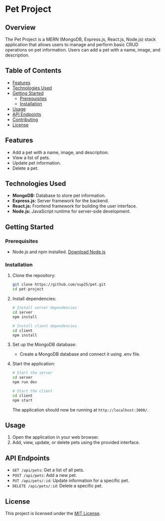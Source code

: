 # Pet Project

## Overview

The Pet Project is a MERN (MongoDB, Express.js, React.js, Node.js) stack application that allows users to manage and perform basic CRUD operations on pet information. Users can add a pet with a name, image, and description.

## Table of Contents

- [Features](#features)
- [Technologies Used](#technologies-used)
- [Getting Started](#getting-started)
  - [Prerequisites](#prerequisites)
  - [Installation](#installation)
- [Usage](#usage)
- [API Endpoints](#api-endpoints)
- [Contributing](#contributing)
- [License](#license)

## Features

- Add a pet with a name, image, and description.
- View a list of pets.
- Update pet information.
- Delete a pet.

## Technologies Used

- **MongoDB:** Database to store pet information.
- **Express.js:** Server framework for the backend.
- **React.js:** Frontend framework for building the user interface.
- **Node.js:** JavaScript runtime for server-side development.

## Getting Started

### Prerequisites

- Node.js and npm installed. [Download Node.js](https://nodejs.org/)

### Installation

1. Clone the repository:

   ```bash
   git clone https://github.com/sup25/pet.git
   cd pet-project
   ```

2. Install dependencies:

   ```bash
   # Install server dependencies
   cd server
   npm install

   # Install client dependencies
   cd client
   npm install
   ```

3. Set up the MongoDB database:

   - Create a MongoDB database and connect it using .env file.

4. Start the application:

   ```bash
   # Start the server
   cd server
   npm run dev

   # Start the client
   cd client
   npm start
   ```

   The application should now be running at `http://localhost:3000/`.

## Usage

1. Open the application in your web browser.
2. Add, view, update, or delete pets using the provided interface.

## API Endpoints

- `GET /api/pets`: Get a list of all pets.
- `POST /api/pets`: Add a new pet.
- `PUT /api/pets/:id`: Update information for a specific pet.
- `DELETE /api/pets/:id`: Delete a specific pet.

## License

This project is licensed under the [MIT License](LICENSE).
